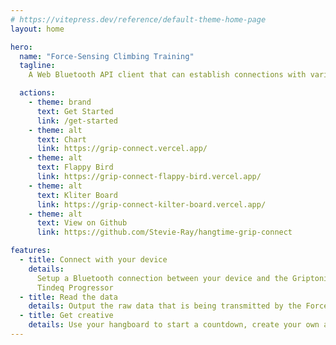 ```yaml
---
# https://vitepress.dev/reference/default-theme-home-page
layout: home

hero:
  name: "Force-Sensing Climbing Training"
  tagline:
    A Web Bluetooth API client that can establish connections with various Force-Sensing Hangboards / Dynamometers / Plates / LED system boards used by climbers.

  actions:
    - theme: brand
      text: Get Started
      link: /get-started
    - theme: alt
      text: Chart
      link: https://grip-connect.vercel.app/
    - theme: alt
      text: Flappy Bird
      link: https://grip-connect-flappy-bird.vercel.app/
    - theme: alt
      text: Kliter Board
      link: https://grip-connect-kilter-board.vercel.app/
    - theme: alt
      text: View on Github
      link: https://github.com/Stevie-Ray/hangtime-grip-connect

features:
  - title: Connect with your device
    details:
      Setup a Bluetooth connection between your device and the Griptonite Motherboard, Climbro, SmartBoard, Entralpi or
      Tindeq Progressor
  - title: Read the data
    details: Output the raw data that is being transmitted by the Force-Sensing device
  - title: Get creative
    details: Use your hangboard to start a countdown, create your own app, you name it
---
```

